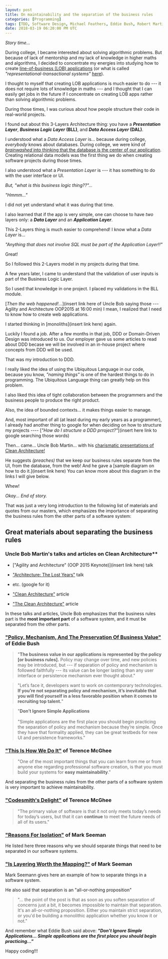 ```yaml
---
layout: post
title: On maintainability and the separation of the business rules
categories: [Programming]
tags: [TDD, Software Design, Michael Feathers, Eddie Bush, Robert Martin]
date: 2018-03-19 06:20:00 PM UTC
---
```


<!-- January 1, 2018 2:20:00 AM Philippine Time -->

_Story time..._

During college, I became interested about solving algorithmic problems. But because of lack of mentorship and my lack of knowledge in higher maths and algorithms, I decided to concentrate my energies into studying how to create [line-of-business (LOB) applications](https://blogs.msdn.microsoft.com/dragoman/2007/07/19/what-is-a-lob-application/) (or what is called _"representational-transactional systems"_ [here](https://aryehoffman.com/entry/classifying-software/)).

I thought to myself that creating LOB applications is much easier to do --- it does not require lots of knowledge in maths --- and I thought that I can easily get jobs in the future if I concentrate on creating LOB apps rather than solving algorithmic problems.


During those times, I was curious about how people structure their code in real-world projects.

<!--more-->


I found out about this 3-Layers Architecture thing: you have a **_Presentation Layer_**, **_Business Logic Layer_ (BLL)**, and **_Data Access Layer_ (DAL)**.

I understood what a _Data Access Layer_ is... because during college, _everybody_ knows about databases. During college, we were kind of [_brainwashed_ into thinking that the database is the center of our application](http://blog.cleancoder.com/uncle-bob/2012/05/15/NODB.html). Creating relational data models was the first thing we do when creating software projects during those times.

I also understood what a _Presentation Layer_ is --- it has something to do with the user interface or UI.

_But, "what is this business logic thing??"..._

_"Hmmm..."_

I did not yet understand what it was during that time.

I also learned that if the app is very simple, one can choose to have _two_ layers only: a **_Data Layer_** and an **_Application Layer_**.

This 2-Layers thing is much easier to comprehend! I know what a _Data Layer_ is... 

_"Anything that does not involve SQL must be part of the Application Layer!!"_ 

Great!

So I followed this 2-Layers model in my projects during that time.

A few years later, I came to understand that the validation of user inputs is part of the Business Logic Layer.

So I used that knowledge in one project. I placed my validations in the BLL module.

[_Then the web happened!..._](insert link here of Uncle Bob saying those --- Agility and Architecture OOP2015 at 16:00 min) I mean, I realized that I need to know how to create web applications.

I started thinking in [monoliths](insert link here) again. 

Luckily I found a job. After a few months in that job, DDD or Domain-Driven Design was introduced to us. Our employer gave us some articles to read about DDD becase we will be involved in an in-house project where concepts from DDD will be used.

That was my introduction to DDD.

I really liked the idea of using the Ubiquitous Language in our code, because you know, _"naming things"_ is one of the hardest things to do in programming. The Ubiquitous Language thing can greatly help on this problem.

I also liked this idea of tight collaboration between the programmers and the business people to produce the right product.

Also, the idea of bounded contexts... it makes things easier to manage.

And, most important of all (at least during my early years as a programmer), I already had another thing to google for when deciding on how to structure my projects ---- [_"How do I structure a DDD prroject?"_](insert here link to google searching those words)

Then... came... Uncle Bob Martin... with his [charismatic presentations of Clean Architecture!](2017-04-15-agility-and-architecture-by-uncle-bob-martin-oop-2015-keynote)

He suggests _(preaches)_ that we keep our business rules separate from the UI, from the database, from the web! And he gave a [sample diagram on how to do it.](insert link here) You can know more about this diagram in the links I will give below.

Whew!

_Okay... End of story._

That was just a very long introduction to the following list of materials and quotes from our masters, which emphasizes the importance of separating the business rules from the other parts of a software system:




## Great materials about separating the business rules



### Uncle Bob Martin's talks and articles on Clean Architecture**

- ["Agility and Architecture" (OOP 2015 Keynote)](insert link here) talk

- ["Architecture: The Lost Years"](https://www.youtube.com/watch?v=Nsjsiz2A9mg) talk

- etc. (google for it)

- ["Clean Architecture"](http://blog.cleancoder.com/uncle-bob/2011/11/22/Clean-Architecture.html) article

- ["The Clean Architecture"](http://blog.cleancoder.com/uncle-bob/2012/08/13/the-clean-architecture.html) article

In these talks and articles, Uncle Bob emphasizes that the business rules part is the **most important part** of a software system, and it must be separated from the other parts.



### ["Policy, Mechanism, And The Preservation Of Business Value"](http://craftsmanshipcounts.com/policy-mechanism-preservation-business-value/) of Eddie Bush

> "**The business value in our applications is represented by the policy [or business rules].** Policy may change over time, and new policies may be introduced, but --- if separation of policy and mechanism is followed faithfully --- its value can be longer lasting than any user interface or persistence mechanism ever thought about."

> "Let’s face it, developers want to work on contemporary technologies. **If you’re not separating policy and mechanism, it’s inevitable that you will find yourself in a less favorable position when it comes to recruiting top talent.**"

> "**Don’t Ignore Simple Applications**
<br /><br />
> "Simple applications are the first place you should begin practicing the separation of policy and mechanism because they’re simple. Once they have that formality applied, they can be great testbeds for new UI and persistence frameworks."


### ["This Is How We Do It"](https://terencemcghee.com/Articles/Tech/2015/10/25/A0B2606228759D1A888E0AFFDB9DADE0.html) of Terence McGhee

> "One of the most important things that you can learn from me or from anyone else regarding professional software creation, is that you must build your systems for **easy maintainability**."

And separating the business rules from the other parts of a software system is very important to achieve maintainability. 



### ["Codesmith's Delight"](https://terencemcghee.com/Articles/Tech/2016/10/15/551B3828CD47198C7C5A58903228DA71.html) of Terence McGhee

> "The primary value of software is that it not only meets today’s needs for today’s users, but that it can **continue** to meet the future needs of all of its users."



### ["Reasons For Isolation"](https://blogs.msdn.microsoft.com/ploeh/2007/05/30/reasons-for-isolation/) of Mark Seeman

He listed here three reasons why we should separate things that need to be separated in our software systems.



### ["Is Layering Worth the Mapping?"](http://blog.ploeh.dk/2012/02/09/IsLayeringWorththeMapping/) of Mark Seeman

Mark Seemann gives here an example of how to separate things in a software system.

He also said that separation is an "all-or-nothing proposition"

> "... the point of the post is that as soon as you soften separation of concerns just a bit, it becomes impossible to maintain that separation. It's an all-or-nothing proposition. Either you maintain strict separation, or you'd be building a monolithic application whether you know it or not."

And remember what Eddie Bush said above: **_"Don’t Ignore Simple Applications... Simple applications are the first place you should begin practicing..."_**

Happy coding!!!
